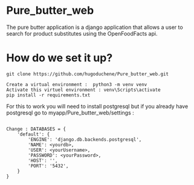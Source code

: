 # Pure_butter_web
The pure butter application is a django application that allows a user to search for product substitutes using the OpenFoodFacts api.

# How do we set it up?
```
git clone https://github.com/hugoduchene/Pure_butter_web.git

Create a virtual environment :  python3 -m venv venv
Activate this virtuel environment : venv\Scripts\activate
pip install -r requirements.txt

```
For this to work you will need to install postgresql but if you already have postgresql go to myapp/Pure_butter_web/settings :

```

Change : DATABASES = {
    'default': {
        'ENGINE': 'django.db.backends.postgresql',
        'NAME': <yourdb>,
        'USER': <yourUsername>,
        'PASSWORD': <yourPassword>,
        'HOST': '',
        'PORT': '5432',
    }
}
```
